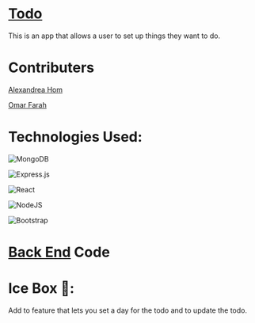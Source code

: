 
# [Todo](https://todo-list-omar-alexandrea.netlify.app/)
This is an app that allows a user to set up things they want to do.
# Contributers
[Alexandrea Hom](https://github.com/alexandreahom)

[Omar Farah](https://github.com/therealOfarah)

# Technologies Used:
![MongoDB](https://img.shields.io/badge/MongoDB-%234ea94b.svg?style=for-the-badge&logo=mongodb&logoColor=white)

![Express.js](https://img.shields.io/badge/express.js-%23404d59.svg?style=for-the-badge&logo=express&logoColor=%2361DAFB)

![React](https://img.shields.io/badge/react-%2320232a.svg?style=for-the-badge&logo=react&logoColor=%2361DAFB)

![NodeJS](https://img.shields.io/badge/node.js-6DA55F?style=for-the-badge&logo=node.js&logoColor=white)

![Bootstrap](https://img.shields.io/badge/bootstrap-%23563D7C.svg?style=for-the-badge&logo=bootstrap&logoColor=white)
# [Back End](https://github.com/alexandreahom/todo-list-back-end) Code 
# Ice Box 🧊:
Add to feature that lets you set a day for the todo and to update the todo.